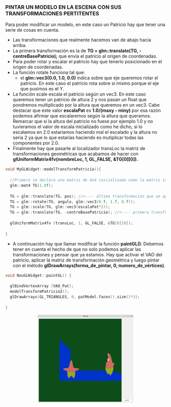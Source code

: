 ### PINTAR UN MODELO EN LA ESCENA CON SUS TRANSFORMACIONES PERTITENTES


Para poder modificar un modelo, en este caso un Patricio hay que tener una serie de cosas en cuenta.
 - Las transformaciones que realmente hacemos van de abajo hacia arriba.
 - La primera transformación es la de **TG = glm::translate(TG, -centreBasePatricio);** que envia el patricio al origen de coordenadas.
 - Para poder rotar y escalar el patricio hay que tenerlo posicionado en el origen de coordenadas.
 - La función rotate funciona tal que:
    - el **glm::vec3(0.0, 1.0, 0.0)** indica sobre que eje queremos rotar el patricio. En este caso el patricio rota sobre si mismo porque el eje que pusimos es el Y.
 - La función scale escala el patricio según un vec3. En este caso queremos tener un patricio de altura 2 y nos pasan un float que pondremos multiplicado por la altura que queremos en un vec3. Cabe destacar que este valor **escalaPat** es
 **1.0/(maxy - miny)** por esa razón podemos afirmar que escalaremos según la altura que queramos. Remarcar que si la altura del patricio no fuese por ejemplo 1.0 y no tuvieramos el valor de escala inicializado como he dicho, si lo escalamos en 2.0 estariamos haciendo mal el escalado y la altura no sería 2 ya que lo que estarias haciendo es mutiplicar todas las componentes por 2.0.
 - Finalmente hay que pasarle al localizador transLoc la matriz de transformaciones geométricas que acabamos de hacer con **glUniformMatrix4fv(nombreLoc, 1, GL_FALSE, &TG[0][0]).**

```c++
void MyGLWidget::modelTransformPatricio(){

  //Primero se declara una matriz de 4x4 inicializada como la matriz identidad para hacer las transformaciones sobre esta.
  glm::mat4 TG(1.0f);
  
  TG = glm::translate(TG, pos); //<---- última transformación que se aplica al modelo.
  TG = glm::rotate(TG, angulo, glm::vec3(0.f, 1.f, 0.f));
  TG = glm::scale(TG, glm::vec3(escalaPat*2));
  TG = glm::translate(TG, -centreBasePatricio); //<---- primera transformación que se aplica al modelo.

  glUniformMatrix4fv (transLoc, 1, GL_FALSE, &TG[0][0]);

}
```

- A continuación hay que llamar modificar la función **paintGL()**:
Debemos tener en cuenta el hecho de que no solo podemos aplicar las transformaciones y pensar que ya estamos.
Hay que activar el VAO del patricio, aplicar la matriz de transformación geométrica y luego pintar con el método **glDrawArrays(forma_de_pintar, 0, numero_de_vértices)**.

```c++
void NouGLWidget::paintGL() {

  glBindVertexArray (VAO_Pat);
  modelTransformPatricio2();
  glDrawArrays(GL_TRIANGLES, 0, patModel.faces().size()*3);

}
```


<p align="center">
	<img src="https://github.com/aalexisp/UPC/blob/master/IDI/images/image0.png" width=60%>
</p>
